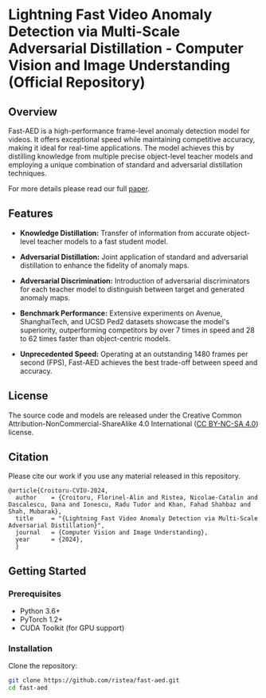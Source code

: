 # Lightning Fast Video Anomaly Detection via Multi-Scale Adversarial Distillation - Computer Vision and Image Understanding (Official Repository)

## Overview

Fast-AED is a high-performance frame-level anomaly detection model for videos. It offers exceptional speed while maintaining competitive accuracy, making it ideal for real-time applications. The model achieves this by distilling knowledge from multiple precise object-level teacher models and employing a unique combination of standard and adversarial distillation techniques.

For more details please read our full [paper](https://arxiv.org/pdf/2211.15597.pdf).

## Features

- **Knowledge Distillation:** Transfer of information from accurate object-level teacher models to a fast student model.
  
- **Adversarial Distillation:** Joint application of standard and adversarial distillation to enhance the fidelity of anomaly maps.

- **Adversarial Discrimination:** Introduction of adversarial discriminators for each teacher model to distinguish between target and generated anomaly maps.

- **Benchmark Performance:** Extensive experiments on Avenue, ShanghaiTech, and UCSD Ped2 datasets showcase the model's superiority, outperforming competitors by over 7 times in speed and 28 to 62 times faster than object-centric models.

- **Unprecedented Speed:** Operating at an outstanding 1480 frames per second (FPS), Fast-AED achieves the best trade-off between speed and accuracy.

## License

The source code and models are released under the Creative Common Attribution-NonCommercial-ShareAlike 4.0 International ([CC BY-NC-SA 4.0](https://creativecommons.org/licenses/by-nc-sa/4.0/)) license.

## Citation 
Please cite our work if you use any material released in this repository.
```
@article{Croitoru-CVIU-2024,
  author    = {Croitoru, Florinel-Alin and Ristea, Nicolae-Catalin and Dascalescu, Dana and Ionescu, Radu Tudor and Khan, Fahad Shahbaz and Shah, Mubarak},
  title     = "{Lightning Fast Video Anomaly Detection via Multi-Scale Adversarial Distillation}",
  journal   = {Computer Vision and Image Understanding},
  year      = {2024},
  }
```

## Getting Started

### Prerequisites

- Python 3.6+
- PyTorch 1.2+
- CUDA Toolkit (for GPU support)

### Installation

Clone the repository:

```bash
git clone https://github.com/ristea/fast-aed.git
cd fast-aed
```
